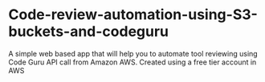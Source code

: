 # Code-review-automation-using-S3-buckets-and-codeguru
A simple web based app that will help you to automate tool reviewing using Code Guru API call from Amazon AWS. Created using a free tier account in AWS
